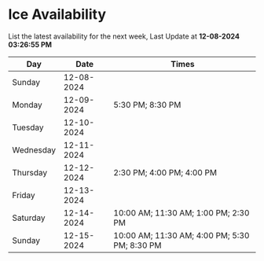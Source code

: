# Ice Availability

List the latest availability for the next week, Last Update at **12-08-2024 03:26:55 PM**

| Day         | Date        | Times       |
| ----------- | ----------- | ----------- |
|Sunday|12-08-2024||
|Monday|12-09-2024|5:30 PM; 8:30 PM|
|Tuesday|12-10-2024||
|Wednesday|12-11-2024||
|Thursday|12-12-2024|2:30 PM; 4:00 PM; 4:00 PM|
|Friday|12-13-2024||
|Saturday|12-14-2024|10:00 AM; 11:30 AM; 1:00 PM; 2:30 PM|
|Sunday|12-15-2024|10:00 AM; 11:30 AM; 4:00 PM; 5:30 PM; 8:30 PM|
